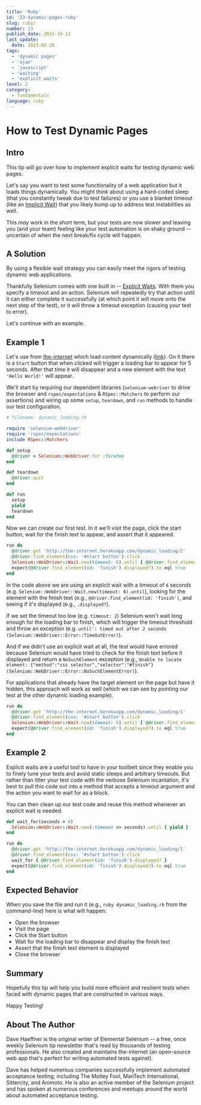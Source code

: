 ```yaml
---
title: 'Ruby'
id: '23-dynamic-pages-ruby'
slug: ruby/
number: 23
publish_date: 2015-10-13
last_update:
  date: 2023-02-28
tags:
  - 'dynamic pages'
  - 'ajax'
  - 'javascript'
  - 'waiting'
  - 'explicit waits'
level: 2
category: 
  - fundamentals
language: ruby
---
```


# How to Test Dynamic Pages

## Intro

This tip will go over how to implement explicit waits for testing dynamic web pages.

Let's say you want to test some functionality of a web application but it loads things dynamically. You might think about using a hard-coded sleep (that you constantly tweak due to test failures) or you use a blanket timeout (like an [Implicit Wait](https://github.com/SeleniumHQ/selenium/wiki/Ruby-Bindings#implicit-waits)) that you likely bump up to address test instabilities as well.

This _may_ work in the short term, but your tests are now slower and leaving you (and your team) feeling like your test automation is on shaky ground -- uncertain of when the next break/fix cycle will happen.

## A Solution

By using a flexible wait strategy you can easily meet the rigors of testing dynamic web applications.

Thankfully Selenium comes with one built in -- [Explicit Waits](https://github.com/SeleniumHQ/selenium/wiki/Ruby-Bindings#explicit-waits). With them you specify a timeout and an action. Selenium will repeatedly try that action until it can either complete it successfully (at which point it will move onto the next step of the test), or it will throw a timeout exception (causing your test to error).

Let's continue with an example.

## Example 1

Let's use from [the-internet](https://github.com/tourdedave/the-internet) which load content dynamically ([link](http://the-internet.herokuapp.com/dynamic_loading)). On it there is a `Start` button that when clicked will trigger a loading bar to appear for 5 seconds. After that time it will disappear and a new element with the text `'Hello World!'` will appear.

We'll start by requiring our dependent libraries (`selenium-webriver` to drive the browser and `rspec/expectations` & `RSpec::Matchers` to perform our assertions) and wiring up some `setup`, `teardown`, and `run` methods to handle our test configuration.

```ruby
# filename: dynamic_loading.rb

require 'selenium-webdriver'
require 'rspec/expectations'
include RSpec::Matchers

def setup
  @driver = Selenium::WebDriver.for :firefox
end

def teardown
  @driver.quit
end

def run
  setup
  yield
  teardown
end
```

Now we can create our first test. In it we'll visit the page, click the start button, wait for the finish text to appear, and assert that it appeared.

```ruby
run do
  @driver.get 'http://the-internet.herokuapp.com/dynamic_loading/2'
  @driver.find_element(css: '#start button').click
  Selenium::WebDriver::Wait.new(timeout: 6).until { @driver.find_element(id: 'finish').displayed? }
  expect(@driver.find_element(id: 'finish').displayed?).to eql true
end
```

In the code above we are using an explicit wait with a timeout of `6` seconds (e.g. `Selenium::WebDriver::Wait.new(timeout: 6).until`), looking for the element with the finish text (e.g., `@driver.find_element(id: 'finish')`, and seeing if it's displayed (e.g., `.displayed?`).

If we set the timeout too low (e.g. `timeout: 2`) Selenium won't wait long enough for the loading bar to finish, which will trigger the timeout threshold and throw an exception (e.g. `until': timed out after 2 seconds (Selenium::WebDriver::Error::TimeOutError)`).

And if we didn't use an explicit wait at all, the test would have errored because Selenium would have tried to check for the finish text before it displayed and return a `NoSuchElement` exception (e.g., `Unable to locate element: {"method":"css selector","selector":"#finish"} (Selenium::WebDriver::Error::NoSuchElementError)`).

For applications that already have the target element on the page but have it hidden, this approach will work as well (which we can see by pointing our test at the other dynamic loading example).

```ruby
run do
  @driver.get 'http://the-internet.herokuapp.com/dynamic_loading/1'
  @driver.find_element(css: '#start button').click
  Selenium::WebDriver::Wait.new(timeout: 6).until { @driver.find_element(id: 'finish').displayed? }
  expect(@driver.find_element(id: 'finish').displayed?).to eql true
end
```
## Example 2

Explicit waits are a useful tool to have in your toolbelt since they enable you to finely tune your tests and avoid static sleeps and arbitrary timeouts. But rather than litter your test code with the verbose Selenium incantation, it's best to pull this code out into a method that accepts a timeout argument and the action you want to wait for as a block.

You can then clean up our test code and reuse this method whenever an explicit wait is needed.

```ruby
def wait_for(seconds = 6)
  Selenium::WebDriver::Wait.new(:timeout => seconds).until { yield }
end

run do
  @driver.get 'http://the-internet.herokuapp.com/dynamic_loading/1'
  @driver.find_element(css: '#start button').click
  wait_for { @driver.find_element(id: 'finish').displayed? }
  expect(@driver.find_element(id: 'finish').displayed?).to eql true
end
```

## Expected Behavior

When you save the file and run it (e.g., `ruby dynamic_loading.rb` from the command-line) here is what will happen:

+ Open the browser
+ Visit the page
+ Click the Start button
+ Wait for the loading bar to disappear and display the finish text
+ Assert that the finish text element is displayed
+ Close the browser

## Summary

Hopefully this tip will help you build more efficient and resilient tests when faced with dynamic pages that are constructed in various ways.

Happy Testing!

## About The Author

Dave Haeffner is the original writer of Elemental Selenium -- a free, once weekly Selenium tip newsletter that's read by thousands of testing professionals. He also created and maintains the-internet (an open-source web app that's perfect for writing automated tests against).

Dave has helped numerous companies successfully implement automated acceptance testing; including The Motley Fool, ManTech International, Sittercity, and Animoto. He is also an active member of the Selenium project and has spoken at numerous conferences and meetups around the world about automated acceptance testing.
